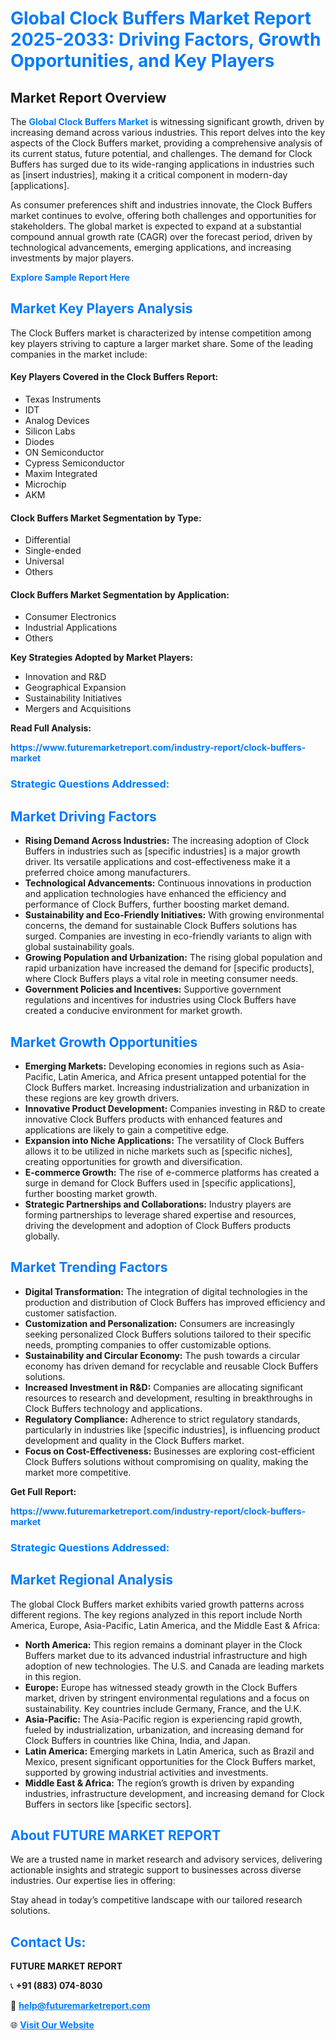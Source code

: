 <h1 style="color: #007BFF;">Global Clock Buffers Market Report 2025-2033: Driving Factors, Growth Opportunities, and Key Players</h1>

<section id="overview">
<h2>Market Report Overview</h2>
<p>The <a href="https://www.futuremarketreport.com/industry-report/clock-buffers-market" style="color: #007BFF; text-decoration: none;"><strong>Global Clock Buffers Market</strong></a> is witnessing significant growth, driven by increasing demand across various industries. This report delves into the key aspects of the Clock Buffers market, providing a comprehensive analysis of its current status, future potential, and challenges. The demand for Clock Buffers has surged due to its wide-ranging applications in industries such as [insert industries], making it a critical component in modern-day [applications].</p>
<p>As consumer preferences shift and industries innovate, the Clock Buffers market continues to evolve, offering both challenges and opportunities for stakeholders. The global market is expected to expand at a substantial compound annual growth rate (CAGR) over the forecast period, driven by technological advancements, emerging applications, and increasing investments by major players.</p>
</section>

<section id="overview">
<p><a href="https://www.futuremarketreport.com/request-sample/reportId=115270" style="color: #007BFF; text-decoration: none;"><strong>Explore Sample Report Here</strong></a></p>
</section>

<section id="key-players">
<h2 style="color: #007BFF;">Market Key Players Analysis</h2>
<p>The Clock Buffers market is characterized by intense competition among key players striving to capture a larger market share. Some of the leading companies in the market include:</p>
<h4>Key Players Covered in the Clock Buffers Report:</h4>
<ul><li>Texas Instruments</li><li>IDT</li><li>Analog Devices</li><li>Silicon Labs</li><li>Diodes</li><li>ON Semiconductor</li><li>Cypress Semiconductor</li><li>Maxim Integrated</li><li>Microchip</li><li>AKM</li></ul>
<h4>Clock Buffers Market Segmentation by Type:</h4>
<ul><li>Differential</li><li>Single-ended</li><li>Universal</li><li>Others</li></ul>

<h4>Clock Buffers Market Segmentation by Application:</h4>
<ul><li>Consumer Electronics</li><li>Industrial Applications</li><li>Others</li></ul>
<p><strong>Key Strategies Adopted by Market Players:</strong></p>
<ul>
<li>Innovation and R&D</li>
<li>Geographical Expansion</li>
<li>Sustainability Initiatives</li>
<li>Mergers and Acquisitions</li>
</ul>
</section>

<section>
<p><strong>Read Full Analysis: </strong></p><a href="https://www.futuremarketreport.com/industry-report/clock-buffers-market" style="color: #007BFF; text-decoration: none;"><strong>https://www.futuremarketreport.com/industry-report/clock-buffers-market</strong></a>
<h3 style="color: #007BFF;">Strategic Questions Addressed:</h3>
</section>

<section id="driving-factors">
<h2 style="color: #007BFF;">Market Driving Factors</h2>
<ul>
<li><strong>Rising Demand Across Industries:</strong> The increasing adoption of Clock Buffers in industries such as [specific industries] is a major growth driver. Its versatile applications and cost-effectiveness make it a preferred choice among manufacturers.</li>
<li><strong>Technological Advancements:</strong> Continuous innovations in production and application technologies have enhanced the efficiency and performance of Clock Buffers, further boosting market demand.</li>
<li><strong>Sustainability and Eco-Friendly Initiatives:</strong> With growing environmental concerns, the demand for sustainable Clock Buffers solutions has surged. Companies are investing in eco-friendly variants to align with global sustainability goals.</li>
<li><strong>Growing Population and Urbanization:</strong> The rising global population and rapid urbanization have increased the demand for [specific products], where Clock Buffers plays a vital role in meeting consumer needs.</li>
<li><strong>Government Policies and Incentives:</strong> Supportive government regulations and incentives for industries using Clock Buffers have created a conducive environment for market growth.</li>
</ul>
</section>

<section id="growth-opportunities">
<h2 style="color: #007BFF;">Market Growth Opportunities</h2>
<ul>
<li><strong>Emerging Markets:</strong> Developing economies in regions such as Asia-Pacific, Latin America, and Africa present untapped potential for the Clock Buffers market. Increasing industrialization and urbanization in these regions are key growth drivers.</li>
<li><strong>Innovative Product Development:</strong> Companies investing in R&D to create innovative Clock Buffers products with enhanced features and applications are likely to gain a competitive edge.</li>
<li><strong>Expansion into Niche Applications:</strong> The versatility of Clock Buffers allows it to be utilized in niche markets such as [specific niches], creating opportunities for growth and diversification.</li>
<li><strong>E-commerce Growth:</strong> The rise of e-commerce platforms has created a surge in demand for Clock Buffers used in [specific applications], further boosting market growth.</li>
<li><strong>Strategic Partnerships and Collaborations:</strong> Industry players are forming partnerships to leverage shared expertise and resources, driving the development and adoption of Clock Buffers products globally.</li>
</ul>
</section>

<section id="trending-factors">
<h2 style="color: #007BFF;">Market Trending Factors</h2>
<ul>
<li><strong>Digital Transformation:</strong> The integration of digital technologies in the production and distribution of Clock Buffers has improved efficiency and customer satisfaction.</li>
<li><strong>Customization and Personalization:</strong> Consumers are increasingly seeking personalized Clock Buffers solutions tailored to their specific needs, prompting companies to offer customizable options.</li>
<li><strong>Sustainability and Circular Economy:</strong> The push towards a circular economy has driven demand for recyclable and reusable Clock Buffers solutions.</li>
<li><strong>Increased Investment in R&D:</strong> Companies are allocating significant resources to research and development, resulting in breakthroughs in Clock Buffers technology and applications.</li>
<li><strong>Regulatory Compliance:</strong> Adherence to strict regulatory standards, particularly in industries like [specific industries], is influencing product development and quality in the Clock Buffers market.</li>
<li><strong>Focus on Cost-Effectiveness:</strong> Businesses are exploring cost-efficient Clock Buffers solutions without compromising on quality, making the market more competitive.</li>
</ul>
</section>

<section>
<p><strong>Get Full Report: </strong></p><a href="https://www.futuremarketreport.com/industry-report/clock-buffers-market" style="color: #007BFF; text-decoration: none;"><strong>https://www.futuremarketreport.com/industry-report/clock-buffers-market</strong></a>
<h3 style="color: #007BFF;">Strategic Questions Addressed:</h3>
</section>


<section id="regional-analysis">
<h2 style="color: #007BFF;">Market Regional Analysis</h2>
<p>The global Clock Buffers market exhibits varied growth patterns across different regions. The key regions analyzed in this report include North America, Europe, Asia-Pacific, Latin America, and the Middle East & Africa:</p>
<ul>
<li><strong>North America:</strong> This region remains a dominant player in the Clock Buffers market due to its advanced industrial infrastructure and high adoption of new technologies. The U.S. and Canada are leading markets in this region.</li>
<li><strong>Europe:</strong> Europe has witnessed steady growth in the Clock Buffers market, driven by stringent environmental regulations and a focus on sustainability. Key countries include Germany, France, and the U.K.</li>
<li><strong>Asia-Pacific:</strong> The Asia-Pacific region is experiencing rapid growth, fueled by industrialization, urbanization, and increasing demand for Clock Buffers in countries like China, India, and Japan.</li>
<li><strong>Latin America:</strong> Emerging markets in Latin America, such as Brazil and Mexico, present significant opportunities for the Clock Buffers market, supported by growing industrial activities and investments.</li>
<li><strong>Middle East & Africa:</strong> The region’s growth is driven by expanding industries, infrastructure development, and increasing demand for Clock Buffers in sectors like [specific sectors].</li>
</ul>
</section>

<footer>
<h2 style="color: #007BFF;">About FUTURE MARKET REPORT</h2>
<p>We are a trusted name in market research and advisory services, delivering actionable insights and strategic support to businesses across diverse industries. Our expertise lies in offering:</p>

<p>Stay ahead in today’s competitive landscape with our tailored research solutions.</p>

<h2 style="color: #007BFF;">Contact Us:</h2>
<p><strong>FUTURE MARKET REPORT</strong></p>
<p>📞 <strong>+91 (883) 074-8030</strong></p>
<p>📧 <strong><a href="mailto:help@futuremarketreport.com" style="color: #007BFF;">help@futuremarketreport.com</a></strong></p>
<p>🌐 <strong><a href="https://www.futuremarketreport.com/" style="color: #007BFF;">Visit Our Website</a></strong></p>
</footer>